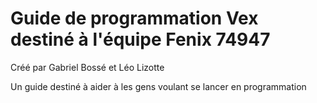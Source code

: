 # Guide de programmation Vex destiné à l'équipe Fenix 74947
Créé par Gabriel Bossé et Léo Lizotte

Un guide destiné à aider à les gens voulant se lancer en programmation

